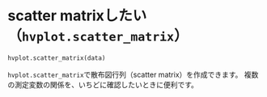 # scatter matrixしたい（``hvplot.scatter_matrix``）

```python
hvplot.scatter_matrix(data)
```

``hvplot.scatter_matrix``で散布図行列（scatter matrix）を作成できます。
複数の測定変数の関係を、いちどに確認したいときに便利です。
